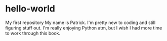# hello-world
My first repository
My name is Patrick. I'm  pretty new to coding and still figuring stuff out.
I'm really enjoying Python atm, but I wish I had more time to work through this book.

